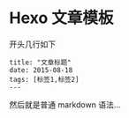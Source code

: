 # Hexo 文章模板

开头几行如下

```
title: "文章标题"
date: 2015-08-18
tags: [标签1,标签2]
---
```

然后就是普通 markdown 语法...
